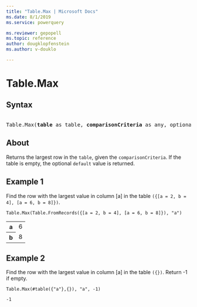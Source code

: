 ```yaml
---
title: "Table.Max | Microsoft Docs"
ms.date: 8/1/2019
ms.service: powerquery

ms.reviewer: gepopell
ms.topic: reference
author: dougklopfenstein
ms.author: v-douklo

---
```

# Table.Max

## Syntax

<pre> 
Table.Max(<b>table</b> as table, <b>comparisonCriteria</b> as any, optional <b>default</b> as any) as any 
</pre>
  
## About  
Returns the largest row in the `table`, given the `comparisonCriteria`. If the table is empty, the optional `default` value is returned. 

## Example 1
Find the row with the largest value in column [a] in the table `({[a = 2, b = 4], [a = 6, b = 8]})`.

```powerquery-m
Table.Max(Table.FromRecords({[a = 2, b = 4], [a = 6, b = 8]}), "a")
```

<table> <tr> <th>a</th> <td>6</td> </tr> <tr> <th>b</th> <td>8</td> </tr> </table>

## Example 2
Find the row with the largest value in column [a] in the table `({})`. Return -1 if empty.

```powerquery-m
Table.Max(#table({"a"},{}), "a", -1)
```

`-1`
